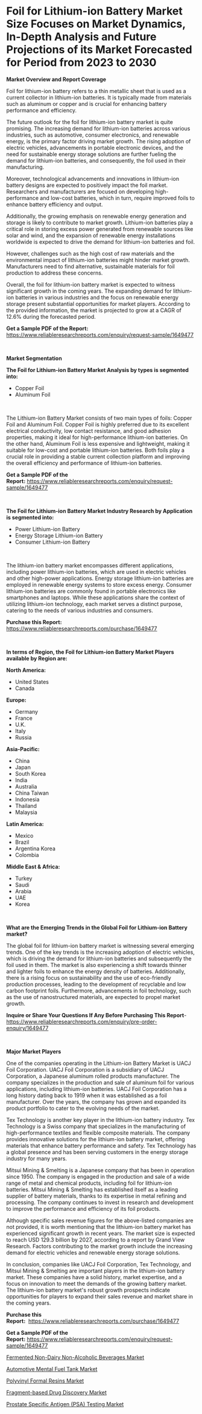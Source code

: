 <p><h1>Foil for Lithium-ion Battery Market Size Focuses on Market Dynamics, In-Depth Analysis and Future Projections of its Market Forecasted for Period from 2023 to 2030</h1></p><p><strong>Market Overview and Report Coverage</strong></p>
<p><p>Foil for lithium-ion battery refers to a thin metallic sheet that is used as a current collector in lithium-ion batteries. It is typically made from materials such as aluminum or copper and is crucial for enhancing battery performance and efficiency.</p><p>The future outlook for the foil for lithium-ion battery market is quite promising. The increasing demand for lithium-ion batteries across various industries, such as automotive, consumer electronics, and renewable energy, is the primary factor driving market growth. The rising adoption of electric vehicles, advancements in portable electronic devices, and the need for sustainable energy storage solutions are further fueling the demand for lithium-ion batteries, and consequently, the foil used in their manufacturing.</p><p>Moreover, technological advancements and innovations in lithium-ion battery designs are expected to positively impact the foil market. Researchers and manufacturers are focused on developing high-performance and low-cost batteries, which in turn, require improved foils to enhance battery efficiency and output.</p><p>Additionally, the growing emphasis on renewable energy generation and storage is likely to contribute to market growth. Lithium-ion batteries play a critical role in storing excess power generated from renewable sources like solar and wind, and the expansion of renewable energy installations worldwide is expected to drive the demand for lithium-ion batteries and foil.</p><p>However, challenges such as the high cost of raw materials and the environmental impact of lithium-ion batteries might hinder market growth. Manufacturers need to find alternative, sustainable materials for foil production to address these concerns.</p><p>Overall, the foil for lithium-ion battery market is expected to witness significant growth in the coming years. The expanding demand for lithium-ion batteries in various industries and the focus on renewable energy storage present substantial opportunities for market players. According to the provided information, the market is projected to grow at a CAGR of 12.6% during the forecasted period.</p></p>
<p><strong>Get a Sample PDF of the Report:</strong> <a href="https://www.reliableresearchreports.com/enquiry/request-sample/1649477">https://www.reliableresearchreports.com/enquiry/request-sample/1649477</a></p>
<p>&nbsp;</p>
<p><strong>Market Segmentation</strong></p>
<p><strong>The Foil for Lithium-ion Battery Market Analysis by types is segmented into:</strong></p>
<p><ul><li>Copper Foil</li><li>Aluminum Foil</li></ul></p>
<p>&nbsp;</p>
<p><p>The Lithium-ion Battery Market consists of two main types of foils: Copper Foil and Aluminum Foil. Copper Foil is highly preferred due to its excellent electrical conductivity, low contact resistance, and good adhesion properties, making it ideal for high-performance lithium-ion batteries. On the other hand, Aluminum Foil is less expensive and lightweight, making it suitable for low-cost and portable lithium-ion batteries. Both foils play a crucial role in providing a stable current collection platform and improving the overall efficiency and performance of lithium-ion batteries.</p></p>
<p><strong>Get a Sample PDF of the Report:</strong>&nbsp;<a href="https://www.reliableresearchreports.com/enquiry/request-sample/1649477">https://www.reliableresearchreports.com/enquiry/request-sample/1649477</a></p>
<p>&nbsp;</p>
<p><strong>The Foil for Lithium-ion Battery Market Industry Research by Application is segmented into:</strong></p>
<p><ul><li>Power Lithium-ion Battery</li><li>Energy Storage Lithium-ion Battery</li><li>Consumer Lithium-ion Battery</li></ul></p>
<p>&nbsp;</p>
<p><p>The lithium-ion battery market encompasses different applications, including power lithium-ion batteries, which are used in electric vehicles and other high-power applications. Energy storage lithium-ion batteries are employed in renewable energy systems to store excess energy. Consumer lithium-ion batteries are commonly found in portable electronics like smartphones and laptops. While these applications share the context of utilizing lithium-ion technology, each market serves a distinct purpose, catering to the needs of various industries and consumers.</p></p>
<p><strong>Purchase this Report:</strong>&nbsp; <a href="https://www.reliableresearchreports.com/purchase/1649477">https://www.reliableresearchreports.com/purchase/1649477</a></p>
<p>&nbsp;</p>
<p><strong>In terms of Region, the Foil for Lithium-ion Battery Market Players available by Region are:</strong></p>
<p>
    <p> <strong> North America: </strong>
        <ul>
            <li>United States</li>
            <li>Canada</li>
        </ul>
        </p> 
    <p> <strong> Europe: </strong>
        <ul>
            <li>Germany</li>
            <li>France</li>
            <li>U.K.</li>
            <li>Italy</li>
            <li>Russia</li>
        </ul>
        </p> 
    <p> <strong> Asia-Pacific: </strong>
        <ul>
            <li>China</li>
            <li>Japan</li>
            <li>South Korea</li>
            <li>India</li>
            <li>Australia</li>
            <li>China Taiwan</li>
            <li>Indonesia</li>
            <li>Thailand</li>
            <li>Malaysia</li>
        </ul>
        </p> 
    <p> <strong> Latin America: </strong>
        <ul>
            <li>Mexico</li>
            <li>Brazil</li>
            <li>Argentina Korea</li>
            <li>Colombia</li>
        </ul>
        </p> 
    <p> <strong> Middle East & Africa: </strong>
        <ul>
            <li>Turkey</li>
            <li>Saudi</li>
            <li>Arabia</li>
            <li>UAE</li>
            <li>Korea</li>
        </ul>
    </p>
    </p>
<p>&nbsp;</p>
<p><strong>What are the Emerging Trends in the Global Foil for Lithium-ion Battery market?</strong></p>
<p><p>The global foil for lithium-ion battery market is witnessing several emerging trends. One of the key trends is the increasing adoption of electric vehicles, which is driving the demand for lithium-ion batteries and subsequently the foil used in them. The market is also experiencing a shift towards thinner and lighter foils to enhance the energy density of batteries. Additionally, there is a rising focus on sustainability and the use of eco-friendly production processes, leading to the development of recyclable and low carbon footprint foils. Furthermore, advancements in foil technology, such as the use of nanostructured materials, are expected to propel market growth.</p></p>
<p><strong>Inquire or Share Your Questions If Any Before Purchasing This Report</strong>- <a href="https://www.reliableresearchreports.com/enquiry/pre-order-enquiry/1649477">https://www.reliableresearchreports.com/enquiry/pre-order-enquiry/1649477</a></p>
<p>&nbsp;</p>
<p><strong>Major Market Players</strong></p>
<p><p>One of the companies operating in the Lithium-ion Battery Market is UACJ Foil Corporation. UACJ Foil Corporation is a subsidiary of UACJ Corporation, a Japanese aluminum rolled products manufacturer. The company specializes in the production and sale of aluminum foil for various applications, including lithium-ion batteries. UACJ Foil Corporation has a long history dating back to 1919 when it was established as a foil manufacturer. Over the years, the company has grown and expanded its product portfolio to cater to the evolving needs of the market.</p><p>Tex Technology is another key player in the lithium-ion battery industry. Tex Technology is a Swiss company that specializes in the manufacturing of high-performance textiles and flexible composite materials. The company provides innovative solutions for the lithium-ion battery market, offering materials that enhance battery performance and safety. Tex Technology has a global presence and has been serving customers in the energy storage industry for many years.</p><p>Mitsui Mining & Smelting is a Japanese company that has been in operation since 1950. The company is engaged in the production and sale of a wide range of metal and chemical products, including foil for lithium-ion batteries. Mitsui Mining & Smelting has established itself as a leading supplier of battery materials, thanks to its expertise in metal refining and processing. The company continues to invest in research and development to improve the performance and efficiency of its foil products.</p><p>Although specific sales revenue figures for the above-listed companies are not provided, it is worth mentioning that the lithium-ion battery market has experienced significant growth in recent years. The market size is expected to reach USD 129.3 billion by 2027, according to a report by Grand View Research. Factors contributing to the market growth include the increasing demand for electric vehicles and renewable energy storage solutions.</p><p>In conclusion, companies like UACJ Foil Corporation, Tex Technology, and Mitsui Mining & Smelting are important players in the lithium-ion battery market. These companies have a solid history, market expertise, and a focus on innovation to meet the demands of the growing battery market. The lithium-ion battery market's robust growth prospects indicate opportunities for players to expand their sales revenue and market share in the coming years.</p></p>
<p><strong>Purchase this Report:</strong>&nbsp;&nbsp;<a href="https://www.reliableresearchreports.com/purchase/1649477">https://www.reliableresearchreports.com/purchase/1649477</a></p>
<p></p>
<p><strong>Get a Sample PDF of the Report:</strong>&nbsp;<a href="https://www.reliableresearchreports.com/enquiry/request-sample/1649477">https://www.reliableresearchreports.com/enquiry/request-sample/1649477</a></p>
<p><p><a href="https://medium.com/@kevinbarnes75/fermented-non-dairy-non-alcoholic-beverages-market-the-key-to-successful-business-strategy-a167484f6a46">Fermented Non-Dairy Non-Alcoholic Beverages Market</a></p><p><a href="https://github.com/aliciawhite5576/Market-Research-Report-List-1/blob/main/automotive-mental-fuel-tank-market.md">Automotive Mental Fuel Tank Market</a></p><p><a href="https://www.linkedin.com/pulse/polyvinyl-formal-resins-market-share-amp-new-trends-analysis/">Polyvinyl Formal Resins Market</a></p><p><a href="https://medium.com/@santosh.reportprime/fragment-based-drug-discovery-market-size-reveals-the-best-marketing-channels-in-global-industry-9cacd4d4e807">Fragment-based Drug Discovery Market</a></p><p><a href="https://github.com/provorikovar/Market-Research-Report-List-1/blob/main/prostate-specific-antigen-psa-testing-market.md">Prostate Specific Antigen (PSA) Testing Market</a></p></p>